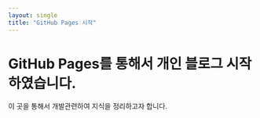 ```yaml
---
layout: single
title: "GitHub Pages 시작"
---
```

# GitHub Pages를 통해서 개인 블로그 시작하였습니다.

이 곳을 통해서 개발관련하여 지식을 정리하고자 합니다.
